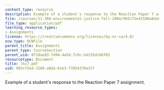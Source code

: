 ```yaml
---
content_type: resource
description: Example of a student's response to the Reaction Paper 7 assignment.
file: /courses/11-368-environmental-justice-fall-2004/992cf2e43180a8da61e3f3954378a31f_lkc7.pdf
file_type: application/pdf
learning_resource_types:
- Assignments
license: https://creativecommons.org/licenses/by-nc-sa/4.0/
ocw_type: OCWFile
parent_title: Assignments
parent_type: CourseSection
parent_uid: 8718ae83-f494-4a5d-7c9c-bd135dc66f83
resourcetype: Document
title: lkc7.pdf
uid: 992cf2e4-3180-a8da-61e3-f3954378a31f
---
```

Example of a student's response to the Reaction Paper 7 assignment.